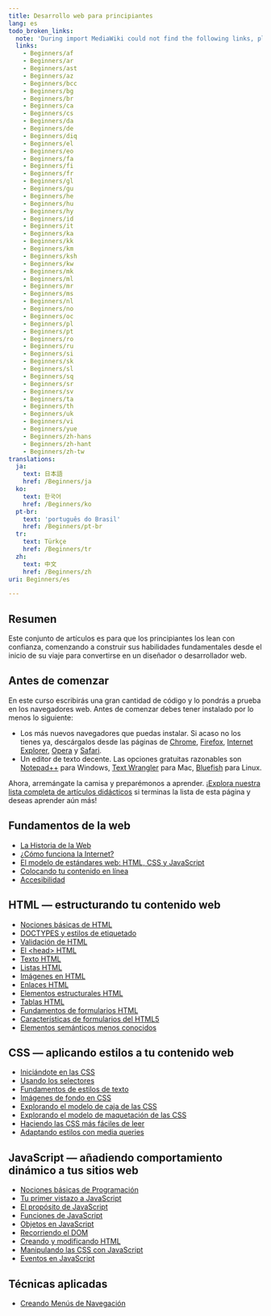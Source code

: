 ```yaml
---
title: Desarrollo web para principiantes
lang: es
todo_broken_links:
  note: 'During import MediaWiki could not find the following links, please fix and adjust this list.'
  links:
    - Beginners/af
    - Beginners/ar
    - Beginners/ast
    - Beginners/az
    - Beginners/bcc
    - Beginners/bg
    - Beginners/br
    - Beginners/ca
    - Beginners/cs
    - Beginners/da
    - Beginners/de
    - Beginners/diq
    - Beginners/el
    - Beginners/eo
    - Beginners/fa
    - Beginners/fi
    - Beginners/fr
    - Beginners/gl
    - Beginners/gu
    - Beginners/he
    - Beginners/hu
    - Beginners/hy
    - Beginners/id
    - Beginners/it
    - Beginners/ka
    - Beginners/kk
    - Beginners/km
    - Beginners/ksh
    - Beginners/kw
    - Beginners/mk
    - Beginners/ml
    - Beginners/mr
    - Beginners/ms
    - Beginners/nl
    - Beginners/no
    - Beginners/oc
    - Beginners/pl
    - Beginners/pt
    - Beginners/ro
    - Beginners/ru
    - Beginners/si
    - Beginners/sk
    - Beginners/sl
    - Beginners/sq
    - Beginners/sr
    - Beginners/sv
    - Beginners/ta
    - Beginners/th
    - Beginners/uk
    - Beginners/vi
    - Beginners/yue
    - Beginners/zh-hans
    - Beginners/zh-hant
    - Beginners/zh-tw
translations:
  ja:
    text: 日本語
    href: /Beginners/ja
  ko:
    text: 한국어
    href: /Beginners/ko
  pt-br:
    text: 'português do Brasil'
    href: /Beginners/pt-br
  tr:
    text: Türkçe
    href: /Beginners/tr
  zh:
    text: 中文
    href: /Beginners/zh
uri: Beginners/es

---
```

## <span>Resumen</span>

Este conjunto de artículos es para que los principiantes los lean con confianza, comenzando a construir sus habilidades fundamentales desde el inicio de su viaje para convertirse en un diseñador o desarrollador web.

## <span>Antes de comenzar</span>

En este curso escribirás una gran cantidad de código y lo pondrás a prueba en los navegadores web. Antes de comenzar debes tener instalado por lo menos lo siguiente:

-   Los más nuevos navegadores que puedas instalar. Si acaso no los tienes ya, descárgalos desde las páginas de [Chrome](http://www.google.com/chrome), [Firefox](http://www.mozilla.org/en-US/firefox/new/), [Internet Explorer](http://windows.microsoft.com/en-GB/internet-explorer/products/ie/home), [Opera](http://www.opera.com) y [Safari](http://www.apple.com/safari/).
-   Un editor de texto decente. Las opciones gratuitas razonables son [Notepad++](http://notepad-plus-plus.org/) para Windows, [Text Wrangler](http://www.barebones.com/products/TextWrangler/) para Mac, [Bluefish](http://bluefish.openoffice.nl/index.html) para Linux.

Ahora, arremángate la camisa y preparémonos a aprender. [¡Explora nuestra lista completa de artículos didácticos](/tutorials) si terminas la lista de esta página y deseas aprender aún más!

## <span>Fundamentos de la web</span>

-   [La Historia de la Web](/concepts/internet_and_web/the_history_of_the_web/es)
-   [¿Cómo funciona la Internet?](/concepts/internet_and_web/how_does_the_internet_work)
-   [El modelo de estándares web: HTML, CSS y JavaScript](/concepts/internet_and_web/the_web_standards_model)
-   [Colocando tu contenido en línea](/tutorials/getting_your_content_online)
-   [Accesibilidad](/concepts/accessibility)

## <span>HTML — estructurando tu contenido web</span>

-   [Nociones básicas de HTML](/guides/the_basics_of_html)
-   [DOCTYPES y estilos de etiquetado](/guides/doctypes_and_markup_styles)
-   [Validación de HTML](/guides/html_validation)
-   [El \<head\> HTML](/guides/the_html_head)
-   [Texto HTML](/guides/html_text)
-   [Listas HTML](/guides/html_lists)
-   [Imágenes en HTML](/guides/images_in_html)
-   [Enlaces HTML](/guides/html_links)
-   [Elementos estructurales HTML](/guides/html_structural_elements)
-   [Tablas HTML](/guides/html_tables)
-   [Fundamentos de formularios HTML](/guides/html_forms_basics)
-   [Características de formularios del HTML5](/guides/html5_form_features)
-   [Elementos semánticos menos conocidos](/guides/lesser-known_semantic_elements)

## <span>CSS — aplicando estilos a tu contenido web</span>

-   [Iniciándote en las CSS](/guides/getting_started_with_css)
-   [Usando los selectores](/tutorials/using_selectors)
-   [Fundamentos de estilos de texto](/guides/css_text_styling_fundamentals)
-   [Imágenes de fondo en CSS](/tutorials/using_css_background_images)
-   [Explorando el modelo de caja de las CSS](/tutorials/box_model)
-   [Explorando el modelo de maquetación de las CSS](/tutorials/layout_fundamentals)
-   [Haciendo las CSS más fáciles de leer](/tutorials/making_css_easier_to_read)
-   [Adaptando estilos con media queries](/tutorials/media_queries)

## <span>JavaScript — añadiendo comportamiento dinámico a tus sitios web</span>

-   [Nociones básicas de Programación](/concepts/programming/programming_basics)
-   [Tu primer vistazo a JavaScript](/tutorials/your_first_look_at_javascript)
-   [El propósito de JavaScript](/concepts/programming/the_purpose_of_javascript)
-   [Funciones de JavaScript](/tutorials/javascript_functions)
-   [Objetos en JavaScript](/tutorials/objects_in_javascript)
-   [Recorriendo el DOM](/tutorials/traversing_the_dom)
-   [Creando y modificando HTML](/tutorials/creating_and_modifying_html)
-   [Manipulando las CSS con JavaScript](/tutorials/manipulating_css_with_javascript)
-   [Eventos en JavaScript](/tutorials/events_in_javascript)

## <span>Técnicas aplicadas</span>

-   [Creando Menús de Navegación](/tutorials/creating_basic_navigation_menus)

